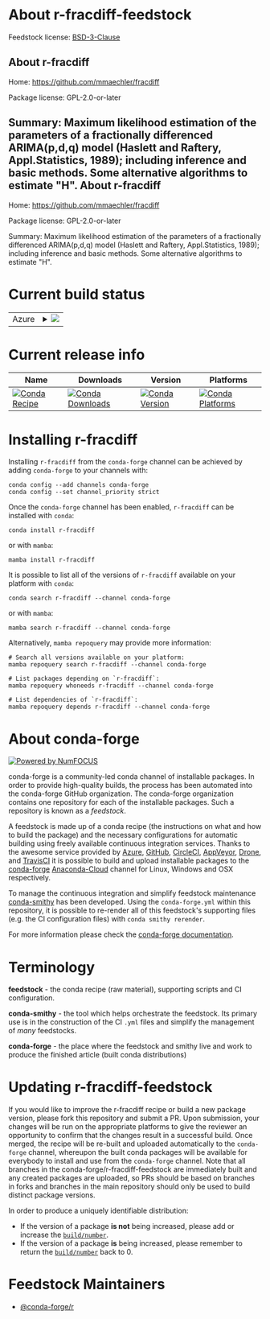 About r-fracdiff-feedstock
==========================

Feedstock license: [BSD-3-Clause](https://github.com/conda-forge/r-fracdiff-feedstock/blob/main/LICENSE.txt)

About r-fracdiff
----------------

Home: https://github.com/mmaechler/fracdiff

Package license: GPL-2.0-or-later

Summary: Maximum likelihood estimation of the parameters of a fractionally differenced ARIMA(p,d,q) model (Haslett and Raftery, Appl.Statistics, 1989); including inference and basic methods.  Some alternative algorithms to estimate "H".
About r-fracdiff
----------------

Home: https://github.com/mmaechler/fracdiff

Package license: GPL-2.0-or-later

Summary: Maximum likelihood estimation of the parameters of a fractionally differenced ARIMA(p,d,q) model (Haslett and Raftery, Appl.Statistics, 1989); including inference and basic methods.  Some alternative algorithms to estimate "H".

Current build status
====================


<table>
    
  <tr>
    <td>Azure</td>
    <td>
      <details>
        <summary>
          <a href="https://dev.azure.com/conda-forge/feedstock-builds/_build/latest?definitionId=1154&branchName=main">
            <img src="https://dev.azure.com/conda-forge/feedstock-builds/_apis/build/status/r-fracdiff-feedstock?branchName=main">
          </a>
        </summary>
        <table>
          <thead><tr><th>Variant</th><th>Status</th></tr></thead>
          <tbody><tr>
              <td>linux_64_r_base4.2</td>
              <td>
                <a href="https://dev.azure.com/conda-forge/feedstock-builds/_build/latest?definitionId=1154&branchName=main">
                  <img src="https://dev.azure.com/conda-forge/feedstock-builds/_apis/build/status/r-fracdiff-feedstock?branchName=main&jobName=linux&configuration=linux%20linux_64_r_base4.2" alt="variant">
                </a>
              </td>
            </tr><tr>
              <td>linux_64_r_base4.3</td>
              <td>
                <a href="https://dev.azure.com/conda-forge/feedstock-builds/_build/latest?definitionId=1154&branchName=main">
                  <img src="https://dev.azure.com/conda-forge/feedstock-builds/_apis/build/status/r-fracdiff-feedstock?branchName=main&jobName=linux&configuration=linux%20linux_64_r_base4.3" alt="variant">
                </a>
              </td>
            </tr><tr>
              <td>linux_aarch64_r_base4.2</td>
              <td>
                <a href="https://dev.azure.com/conda-forge/feedstock-builds/_build/latest?definitionId=1154&branchName=main">
                  <img src="https://dev.azure.com/conda-forge/feedstock-builds/_apis/build/status/r-fracdiff-feedstock?branchName=main&jobName=linux&configuration=linux%20linux_aarch64_r_base4.2" alt="variant">
                </a>
              </td>
            </tr><tr>
              <td>linux_aarch64_r_base4.3</td>
              <td>
                <a href="https://dev.azure.com/conda-forge/feedstock-builds/_build/latest?definitionId=1154&branchName=main">
                  <img src="https://dev.azure.com/conda-forge/feedstock-builds/_apis/build/status/r-fracdiff-feedstock?branchName=main&jobName=linux&configuration=linux%20linux_aarch64_r_base4.3" alt="variant">
                </a>
              </td>
            </tr><tr>
              <td>linux_ppc64le_r_base4.2</td>
              <td>
                <a href="https://dev.azure.com/conda-forge/feedstock-builds/_build/latest?definitionId=1154&branchName=main">
                  <img src="https://dev.azure.com/conda-forge/feedstock-builds/_apis/build/status/r-fracdiff-feedstock?branchName=main&jobName=linux&configuration=linux%20linux_ppc64le_r_base4.2" alt="variant">
                </a>
              </td>
            </tr><tr>
              <td>linux_ppc64le_r_base4.3</td>
              <td>
                <a href="https://dev.azure.com/conda-forge/feedstock-builds/_build/latest?definitionId=1154&branchName=main">
                  <img src="https://dev.azure.com/conda-forge/feedstock-builds/_apis/build/status/r-fracdiff-feedstock?branchName=main&jobName=linux&configuration=linux%20linux_ppc64le_r_base4.3" alt="variant">
                </a>
              </td>
            </tr><tr>
              <td>osx_64_r_base4.2</td>
              <td>
                <a href="https://dev.azure.com/conda-forge/feedstock-builds/_build/latest?definitionId=1154&branchName=main">
                  <img src="https://dev.azure.com/conda-forge/feedstock-builds/_apis/build/status/r-fracdiff-feedstock?branchName=main&jobName=osx&configuration=osx%20osx_64_r_base4.2" alt="variant">
                </a>
              </td>
            </tr><tr>
              <td>osx_64_r_base4.3</td>
              <td>
                <a href="https://dev.azure.com/conda-forge/feedstock-builds/_build/latest?definitionId=1154&branchName=main">
                  <img src="https://dev.azure.com/conda-forge/feedstock-builds/_apis/build/status/r-fracdiff-feedstock?branchName=main&jobName=osx&configuration=osx%20osx_64_r_base4.3" alt="variant">
                </a>
              </td>
            </tr><tr>
              <td>osx_arm64_r_base4.2</td>
              <td>
                <a href="https://dev.azure.com/conda-forge/feedstock-builds/_build/latest?definitionId=1154&branchName=main">
                  <img src="https://dev.azure.com/conda-forge/feedstock-builds/_apis/build/status/r-fracdiff-feedstock?branchName=main&jobName=osx&configuration=osx%20osx_arm64_r_base4.2" alt="variant">
                </a>
              </td>
            </tr><tr>
              <td>osx_arm64_r_base4.3</td>
              <td>
                <a href="https://dev.azure.com/conda-forge/feedstock-builds/_build/latest?definitionId=1154&branchName=main">
                  <img src="https://dev.azure.com/conda-forge/feedstock-builds/_apis/build/status/r-fracdiff-feedstock?branchName=main&jobName=osx&configuration=osx%20osx_arm64_r_base4.3" alt="variant">
                </a>
              </td>
            </tr><tr>
              <td>win_64</td>
              <td>
                <a href="https://dev.azure.com/conda-forge/feedstock-builds/_build/latest?definitionId=1154&branchName=main">
                  <img src="https://dev.azure.com/conda-forge/feedstock-builds/_apis/build/status/r-fracdiff-feedstock?branchName=main&jobName=win&configuration=win%20win_64_" alt="variant">
                </a>
              </td>
            </tr>
          </tbody>
        </table>
      </details>
    </td>
  </tr>
</table>

Current release info
====================

| Name | Downloads | Version | Platforms |
| --- | --- | --- | --- |
| [![Conda Recipe](https://img.shields.io/badge/recipe-r--fracdiff-green.svg)](https://anaconda.org/conda-forge/r-fracdiff) | [![Conda Downloads](https://img.shields.io/conda/dn/conda-forge/r-fracdiff.svg)](https://anaconda.org/conda-forge/r-fracdiff) | [![Conda Version](https://img.shields.io/conda/vn/conda-forge/r-fracdiff.svg)](https://anaconda.org/conda-forge/r-fracdiff) | [![Conda Platforms](https://img.shields.io/conda/pn/conda-forge/r-fracdiff.svg)](https://anaconda.org/conda-forge/r-fracdiff) |

Installing r-fracdiff
=====================

Installing `r-fracdiff` from the `conda-forge` channel can be achieved by adding `conda-forge` to your channels with:

```
conda config --add channels conda-forge
conda config --set channel_priority strict
```

Once the `conda-forge` channel has been enabled, `r-fracdiff` can be installed with `conda`:

```
conda install r-fracdiff
```

or with `mamba`:

```
mamba install r-fracdiff
```

It is possible to list all of the versions of `r-fracdiff` available on your platform with `conda`:

```
conda search r-fracdiff --channel conda-forge
```

or with `mamba`:

```
mamba search r-fracdiff --channel conda-forge
```

Alternatively, `mamba repoquery` may provide more information:

```
# Search all versions available on your platform:
mamba repoquery search r-fracdiff --channel conda-forge

# List packages depending on `r-fracdiff`:
mamba repoquery whoneeds r-fracdiff --channel conda-forge

# List dependencies of `r-fracdiff`:
mamba repoquery depends r-fracdiff --channel conda-forge
```


About conda-forge
=================

[![Powered by
NumFOCUS](https://img.shields.io/badge/powered%20by-NumFOCUS-orange.svg?style=flat&colorA=E1523D&colorB=007D8A)](https://numfocus.org)

conda-forge is a community-led conda channel of installable packages.
In order to provide high-quality builds, the process has been automated into the
conda-forge GitHub organization. The conda-forge organization contains one repository
for each of the installable packages. Such a repository is known as a *feedstock*.

A feedstock is made up of a conda recipe (the instructions on what and how to build
the package) and the necessary configurations for automatic building using freely
available continuous integration services. Thanks to the awesome service provided by
[Azure](https://azure.microsoft.com/en-us/services/devops/), [GitHub](https://github.com/),
[CircleCI](https://circleci.com/), [AppVeyor](https://www.appveyor.com/),
[Drone](https://cloud.drone.io/welcome), and [TravisCI](https://travis-ci.com/)
it is possible to build and upload installable packages to the
[conda-forge](https://anaconda.org/conda-forge) [Anaconda-Cloud](https://anaconda.org/)
channel for Linux, Windows and OSX respectively.

To manage the continuous integration and simplify feedstock maintenance
[conda-smithy](https://github.com/conda-forge/conda-smithy) has been developed.
Using the ``conda-forge.yml`` within this repository, it is possible to re-render all of
this feedstock's supporting files (e.g. the CI configuration files) with ``conda smithy rerender``.

For more information please check the [conda-forge documentation](https://conda-forge.org/docs/).

Terminology
===========

**feedstock** - the conda recipe (raw material), supporting scripts and CI configuration.

**conda-smithy** - the tool which helps orchestrate the feedstock.
                   Its primary use is in the construction of the CI ``.yml`` files
                   and simplify the management of *many* feedstocks.

**conda-forge** - the place where the feedstock and smithy live and work to
                  produce the finished article (built conda distributions)


Updating r-fracdiff-feedstock
=============================

If you would like to improve the r-fracdiff recipe or build a new
package version, please fork this repository and submit a PR. Upon submission,
your changes will be run on the appropriate platforms to give the reviewer an
opportunity to confirm that the changes result in a successful build. Once
merged, the recipe will be re-built and uploaded automatically to the
`conda-forge` channel, whereupon the built conda packages will be available for
everybody to install and use from the `conda-forge` channel.
Note that all branches in the conda-forge/r-fracdiff-feedstock are
immediately built and any created packages are uploaded, so PRs should be based
on branches in forks and branches in the main repository should only be used to
build distinct package versions.

In order to produce a uniquely identifiable distribution:
 * If the version of a package **is not** being increased, please add or increase
   the [``build/number``](https://docs.conda.io/projects/conda-build/en/latest/resources/define-metadata.html#build-number-and-string).
 * If the version of a package **is** being increased, please remember to return
   the [``build/number``](https://docs.conda.io/projects/conda-build/en/latest/resources/define-metadata.html#build-number-and-string)
   back to 0.

Feedstock Maintainers
=====================

* [@conda-forge/r](https://github.com/conda-forge/r/)

